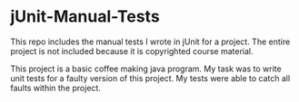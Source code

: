 # jUnit-Manual-Tests
This repo includes the manual tests I wrote in jUnit for a project. The entire project is not included because it is copyrighted course material.

This project is a basic coffee making java program. My task was to write unit tests for a faulty version of this project. My tests were able to catch all faults within the project.
